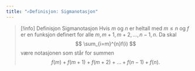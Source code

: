 ```yaml
---
title: "✍️Definisjon: Sigmanotasjon"
---
```

> [!info] Definisjon Sigmanotasjon
> Hvis $m$ og $n$ er heltall med $m\leq n$ og $f$ er en funksjon definert for alle $m,m+1,m+2,\ldots, n-1, n$. Da skal
> $$
> \sum_{i=m}^{n}f(i)
> $$
> være notasjonen som står for summen
> $$
> f(m) + f(m+1) + f(m+2)+\ldots + f(n-1) + f(n).
> $$


